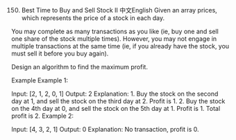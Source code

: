 150. Best Time to Buy and Sell Stock II
中文English
Given an array prices, which represents the price of a stock in each day.

You may complete as many transactions as you like (ie, buy one and sell one share of the stock multiple times). However, you may not engage in multiple transactions at the same time (ie, if you already have the stock, you must sell it before you buy again).

Design an algorithm to find the maximum profit.

Example
Example 1:

Input: [2, 1, 2, 0, 1]
Output: 2
Explanation: 
    1. Buy the stock on the second day at 1, and sell the stock on the third day at 2. Profit is 1.
    2. Buy the stock on the 4th day at 0, and sell the stock on the 5th day at 1. Profit is 1.
    Total profit is 2.
Example 2:

Input: [4, 3, 2, 1]
Output: 0
Explanation: No transaction, profit is 0.
